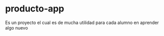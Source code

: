 # producto-app
Es un proyecto el cual es de mucha utilidad para cada alumno  en aprender algo nuevo 
